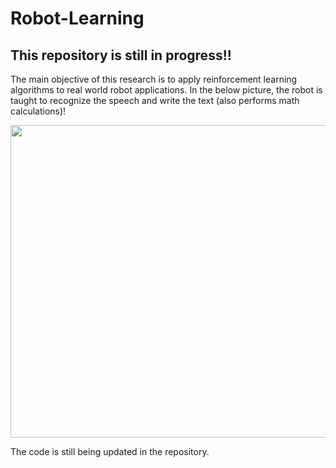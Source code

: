 # Robot-Learning
## This repository is still in progress!!
The main objective of this research is to apply reinforcement learning algorithms to real world robot applications. In the below picture, the robot is taught to recognize the speech and write the text (also performs math calculations)!



<p align="center">
<img src="https://github.com/arunbalas/Robot-Learning/blob/master/Robot.JPG" width="700" height="500">
</p>

The code is still being updated in the repository.
